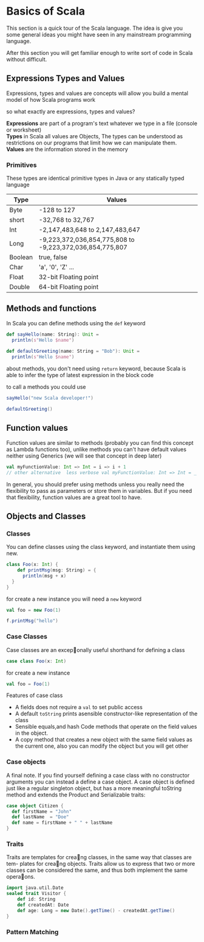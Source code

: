 # Basics of Scala


This section is a quick tour of the Scala language. The idea is give you some general ideas you might have seen 
in any mainstream programming language.

After this section you will get familiar enough to write sort of code in Scala without difficult.


## Expressions Types and Values 

Expressions, types and values are concepts will allow you build a mental model of how Scala programs work 

so what exactly are expressions, types and values? 

**Expressions** are part of a program's text whatever we type in a file (console or worksheet) <br>
**Types** in Scala all values are Objects, The types can be understood as restrictions on our programs
that limit how we can manipulate them.<br>
**Values** are the information stored in the memory

### Primitives 

These types are identical primitive types in Java or any statically typed language

| Type    | Values                                                  |
|---------|---------------------------------------------------------|
| Byte    | -128 to 127                                             |
| short   | -32,768 to 32,767                                       |
| Int     | -2,147,483,648 to 2,147,483,647                         |
| Long    | -9,223,372,036,854,775,808 to -9,223,372,036,854,775,807|
| Boolean | true, false                                             |
| Char    | 'a', '0', 'Z' ...                                       |
| Float   | 32-bit Floating point                                   |
| Double  | 64-bit Floating point                                   |


## Methods and functions

In Scala you can define methods using the `def` keyword

```scala
def sayHello(name: String): Unit =
  println(s"Hello $name")
  
def defaultGreeting(name: String = "Bob"): Unit =
  println(s"Hello $name")
```

about methods, you don't need using `return` keyword, because Scala is able to infer the type of latest 
expression in the block code

to call a methods you could use 

```scala
sayHello("new Scala developer!")

defaultGreeting()
```

## Function values

Function values are similar to methods (probably you can find this concept as Lambda functions too), unlike methods
you can't have default values neither using Generics (we will see that concept in deep later)

```scala
val myFunctionValue: Int => Int = i => i + 1
// other alternative  less verbose val myFunctionValue: Int => Int = _ + 1
```

In general, you should prefer using methods unless you really need the flexibility to pass as parameters or store them in variables. But if you need that flexibility, function values are a great tool to have.


## Objects and Classes

### Classes

You can define classes using the class keyword, and instantiate them using new.

```scala
class Foo(x: Int) {
    def printMsg(msg: String) = {
      println(msg + x)
  }
}
```

for create a new instance you will need a `new` keyword 
```scala
val foo = new Foo(1)

f.printMsg("hello")
```

### Case Classes

Case classes are an excep􏰭onally useful shorthand for defining a class

```scala
case class Foo(x: Int)
```

for create a new instance 

```scala
val foo = Foo(1)
```

Features of case class 
- A fields does not require a `val` to set public access
- A default `toString` prints asensible constructor-like representation of the class 
- Sensible equals,and hash Code methods that operate on the field values in the object.
- A copy method that creates  a new object with the same field values as the current one, also you can modify the object but you will get other


### Case objects

A final note. If you find yourself defining a case class with no constructor arguments you can instead a define a case object. A case object is defined just like a regular singleton object, but has a more meaningful toString method and extends the Product and Serializable traits:

```scala
case object Citizen {
  def firstName = "John"
  def lastName  = "Doe"
  def name = firstName + " " + lastName
}
```


### Traits
Traits are templates for crea􏰭ng classes, in the same way that classes are tem- plates for crea􏰭ng objects. Traits allow us to express that two or more classes can be considered the same, and thus both implement the same opera􏰭ons.

```scala
import java.util.Date
sealed trait Visitor {
    def id: String
    def createdAt: Date
    def age: Long = new Date().getTime() - createdAt.getTime()
}
```
### Pattern Matching